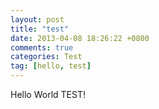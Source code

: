 ```yaml
---
layout: post
title: "test"
date: 2013-04-08 18:26:22 +0800
comments: true
categories: Test
tag: [hello, test]
---
```

Hello World TEST!
